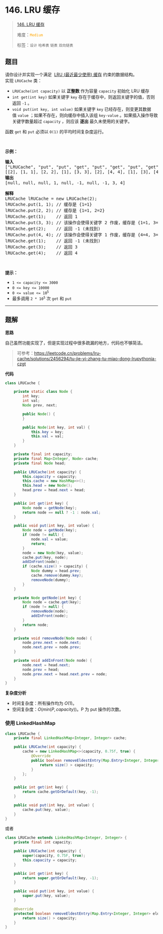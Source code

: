 # 146. LRU 缓存

> [146. LRU 缓存](https://leetcode.cn/problems/lru-cache/)
>
> 难度：<font color=orange>`Medium`</font>
>
> 标签：`设计` `哈希表` `链表` `双向链表`

## 题目

<div class="title__3Vvk">请你设计并实现一个满足&nbsp; <a href="https://baike.baidu.com/item/LRU" target="_blank">LRU (最近最少使用) 缓存</a> 约束的数据结构。</div>

<div class="title__3Vvk">实现 <code>LRUCache</code> 类：</div>

<div class="original__bRMd">
<div>
<ul>
	<li><code>LRUCache(int capacity)</code> 以 <strong>正整数</strong> 作为容量&nbsp;<code>capacity</code> 初始化 LRU 缓存</li>
	<li><code>int get(int key)</code> 如果关键字 <code>key</code> 存在于缓存中，则返回关键字的值，否则返回 <code>-1</code> 。</li>
	<li><code>void put(int key, int value)</code>&nbsp;如果关键字&nbsp;<code>key</code> 已经存在，则变更其数据值&nbsp;<code>value</code> ；如果不存在，则向缓存中插入该组&nbsp;<code>key-value</code> 。如果插入操作导致关键字数量超过&nbsp;<code>capacity</code> ，则应该 <strong>逐出</strong> 最久未使用的关键字。</li>
</ul>

<p>函数 <code>get</code> 和 <code>put</code> 必须以 <code>O(1)</code> 的平均时间复杂度运行。</p>
</div>
</div>

<p>&nbsp;</p>

<p><strong>示例：</strong></p>

<pre>
<strong>输入</strong>
["LRUCache", "put", "put", "get", "put", "get", "put", "get", "get", "get"]
[[2], [1, 1], [2, 2], [1], [3, 3], [2], [4, 4], [1], [3], [4]]
<strong>输出</strong>
[null, null, null, 1, null, -1, null, -1, 3, 4]

<strong>解释</strong>
LRUCache lRUCache = new LRUCache(2);
lRUCache.put(1, 1); // 缓存是 {1=1}
lRUCache.put(2, 2); // 缓存是 {1=1, 2=2}
lRUCache.get(1);    // 返回 1
lRUCache.put(3, 3); // 该操作会使得关键字 2 作废，缓存是 {1=1, 3=3}
lRUCache.get(2);    // 返回 -1 (未找到)
lRUCache.put(4, 4); // 该操作会使得关键字 1 作废，缓存是 {4=4, 3=3}
lRUCache.get(1);    // 返回 -1 (未找到)
lRUCache.get(3);    // 返回 3
lRUCache.get(4);    // 返回 4
</pre>

<p>&nbsp;</p>

<p><strong>提示：</strong></p>

<ul>
	<li><code>1 &lt;= capacity &lt;= 3000</code></li>
	<li><code>0 &lt;= key &lt;= 10000</code></li>
	<li><code>0 &lt;= value &lt;= 10<sup>5</sup></code></li>
	<li>最多调用 <code>2 * 10<sup>5</sup></code> 次 <code>get</code> 和 <code>put</code></li>
</ul>


--------------------

## 题解

**思路**

自己虽然功能实现了，但是实现过程中很多疏漏的地方，代码也不够简洁。

> 可参考：https://leetcode.cn/problems/lru-cache/solutions/2456294/tu-jie-yi-zhang-tu-miao-dong-lrupythonja-czgt

**代码**

```java
class LRUCache {

    private static class Node {
        int key;
        int val;
        Node prev, next;

        public Node() {
        }

        public Node(int key, int val) {
            this.key = key;
            this.val = val;
        }
    }

    private final int capacity;
    private final Map<Integer, Node> cache;
    private final Node head;

    public LRUCache(int capacity) {
        this.capacity = capacity;
        this.cache = new HashMap<>();
        this.head = new Node();
        head.prev = head.next = head;
    }

    public int get(int key) {
        Node node = getNode(key);
        return node == null ? -1 : node.val;
    }

    public void put(int key, int value) {
        Node node = getNode(key);
        if (node != null) {
            node.val = value;
            return;
        }
        node = new Node(key, value);
        cache.put(key, node);
        addInFront(node);
        if (cache.size() > capacity) {
            Node dummy = head.prev;
            cache.remove(dummy.key);
            removeNode(dummy);
        }
    }

    private Node getNode(int key) {
        Node node = cache.get(key);
        if (node != null) {
            removeNode(node);
            addInFront(node);
        }
        return node;
    }

    private void removeNode(Node node) {
        node.prev.next = node.next;
        node.next.prev = node.prev;
    }

    private void addInFront(Node node) {
        node.next = head.next;
        node.prev = head;
        node.prev.next = head.next.prev = node;
    }
}
```

**复杂度分析**

- 时间复杂度：所有操作均为 $O(1)$。
- 空间复杂度：$O(min(P, capacity))$。P 为 put 操作的次数。

### 使用 LinkedHashMap

```java
class LRUCache {
    private final LinkedHashMap<Integer, Integer> cache;

    public LRUCache(int capacity) {
        cache = new LinkedHashMap<>(capacity, 0.75f, true) {
            @Override
            public boolean removeEldestEntry(Map.Entry<Integer, Integer> entry) {
                return size() > capacity;
            }
        };
    }

    public int get(int key) {
        return cache.getOrDefault(key, -1);
    }

    public void put(int key, int value) {
        cache.put(key, value);
    }
}
```

或者

```java
class LRUCache extends LinkedHashMap<Integer, Integer> {
    private final int capacity;

    public LRUCache(int capacity) {
        super(capacity, 0.75F, true);
        this.capacity = capacity;
    }

    public int get(int key) {
        return super.getOrDefault(key, -1);
    }

    public void put(int key, int value) {
        super.put(key, value);
    }

    @Override
    protected boolean removeEldestEntry(Map.Entry<Integer, Integer> eldest) {
        return size() > capacity;
    }
}
```
